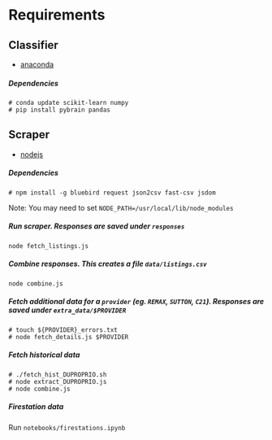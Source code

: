 # Requirements

## Classifier

* [anaconda](http://continuum.io/downloads)

##### Dependencies
```
# conda update scikit-learn numpy
# pip install pybrain pandas
```

## Scraper

* [nodejs](http://nodejs.org/)

##### Dependencies
```
# npm install -g bluebird request json2csv fast-csv jsdom
```

Note: You may need to set `NODE_PATH=/usr/local/lib/node_modules`
##### Run scraper. Responses are saved under `responses`
```
node fetch_listings.js
```

##### Combine responses. This creates a file `data/listings.csv`
```
node combine.js
```

##### Fetch additional data for a `provider` (eg. `REMAX`, `SUTTON`, `C21`). Responses are saved under `extra_data/$PROVIDER`
```
# touch ${PROVIDER}_errors.txt
# node fetch_details.js $PROVIDER
```

##### Fetch historical data 
```
# ./fetch_hist_DUPROPRIO.sh
# node extract_DUPROPRIO.js
# node combine.js
```

##### Firestation data
Run `notebooks/firestations.ipynb`

